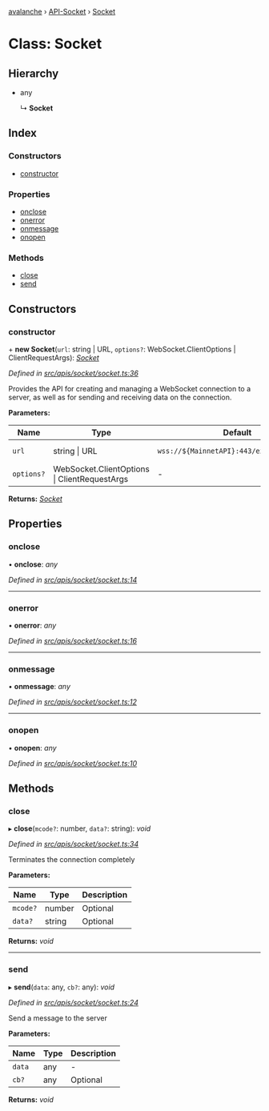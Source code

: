 [avalanche](../README.md) › [API-Socket](../modules/api_socket.md) › [Socket](api_socket.socket.md)

# Class: Socket

## Hierarchy

* any

  ↳ **Socket**

## Index

### Constructors

* [constructor](api_socket.socket.md#constructor)

### Properties

* [onclose](api_socket.socket.md#onclose)
* [onerror](api_socket.socket.md#onerror)
* [onmessage](api_socket.socket.md#onmessage)
* [onopen](api_socket.socket.md#onopen)

### Methods

* [close](api_socket.socket.md#close)
* [send](api_socket.socket.md#send)

## Constructors

###  constructor

\+ **new Socket**(`url`: string | URL, `options?`: WebSocket.ClientOptions | ClientRequestArgs): *[Socket](api_socket.socket.md)*

*Defined in [src/apis/socket/socket.ts:36](https://github.com/ava-labs/avalanchejs/blob/8c220c6/src/apis/socket/socket.ts#L36)*

Provides the API for creating and managing a WebSocket connection to a server, as well as for sending and receiving data on the connection.

**Parameters:**

Name | Type | Default | Description |
------ | ------ | ------ | ------ |
`url` | string &#124; URL | `wss://${MainnetAPI}:443/ext/bc/X/events` | Defaults to [MainnetAPI](../modules/src_utils.md#mainnetapi) |
`options?` | WebSocket.ClientOptions &#124; ClientRequestArgs | - | Optional  |

**Returns:** *[Socket](api_socket.socket.md)*

## Properties

###  onclose

• **onclose**: *any*

*Defined in [src/apis/socket/socket.ts:14](https://github.com/ava-labs/avalanchejs/blob/8c220c6/src/apis/socket/socket.ts#L14)*

___

###  onerror

• **onerror**: *any*

*Defined in [src/apis/socket/socket.ts:16](https://github.com/ava-labs/avalanchejs/blob/8c220c6/src/apis/socket/socket.ts#L16)*

___

###  onmessage

• **onmessage**: *any*

*Defined in [src/apis/socket/socket.ts:12](https://github.com/ava-labs/avalanchejs/blob/8c220c6/src/apis/socket/socket.ts#L12)*

___

###  onopen

• **onopen**: *any*

*Defined in [src/apis/socket/socket.ts:10](https://github.com/ava-labs/avalanchejs/blob/8c220c6/src/apis/socket/socket.ts#L10)*

## Methods

###  close

▸ **close**(`mcode?`: number, `data?`: string): *void*

*Defined in [src/apis/socket/socket.ts:34](https://github.com/ava-labs/avalanchejs/blob/8c220c6/src/apis/socket/socket.ts#L34)*

Terminates the connection completely

**Parameters:**

Name | Type | Description |
------ | ------ | ------ |
`mcode?` | number | Optional |
`data?` | string | Optional  |

**Returns:** *void*

___

###  send

▸ **send**(`data`: any, `cb?`: any): *void*

*Defined in [src/apis/socket/socket.ts:24](https://github.com/ava-labs/avalanchejs/blob/8c220c6/src/apis/socket/socket.ts#L24)*

Send a message to the server

**Parameters:**

Name | Type | Description |
------ | ------ | ------ |
`data` | any | - |
`cb?` | any | Optional  |

**Returns:** *void*
